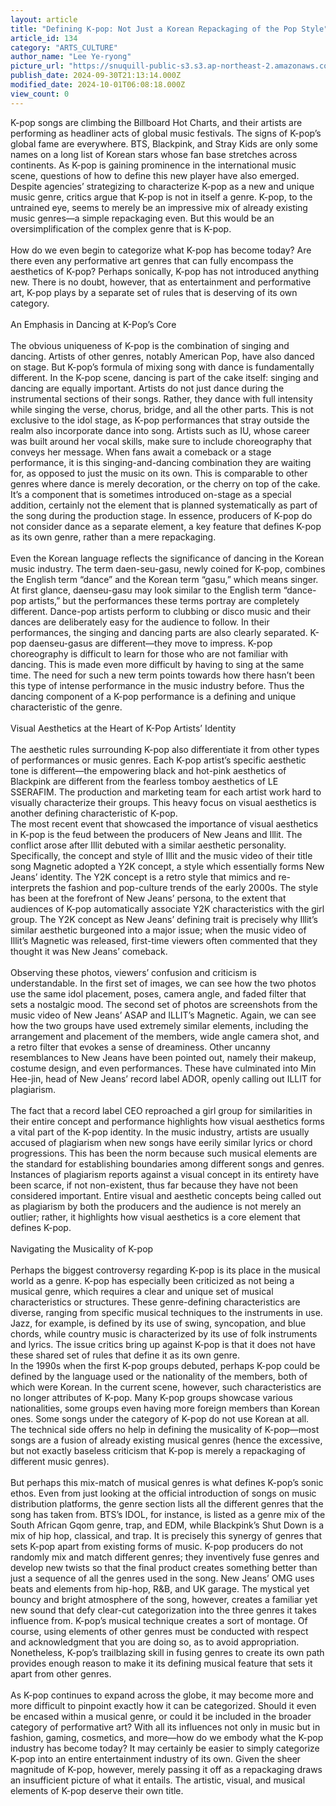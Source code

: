 ```yaml
---
layout: article
title: "Defining K-pop: Not Just a Korean Repackaging of the Pop Style"
article_id: 134
category: "ARTS_CULTURE"
author_name: "Lee Ye-ryong"
picture_url: "https://snuquill-public-s3.s3.ap-northeast-2.amazonaws.com/photo/article/97c77ee2-9d39-432b-8b7f-90bcfe18e2cb.png"
publish_date: 2024-09-30T21:13:14.000Z
modified_date: 2024-10-01T06:08:18.000Z
view_count: 0
---
```


K-pop songs are climbing the Billboard Hot Charts, and their artists are performing as headliner acts of global music festivals. The signs of K-pop’s global fame are everywhere. BTS, Blackpink, and Stray Kids are only some names on a long list of Korean stars whose fan base stretches across continents. As K-pop is gaining prominence in the international music scene, questions of how to define this new player have also emerged. Despite agencies’ strategizing to characterize K-pop as a new and unique music genre, critics argue that K-pop is not in itself a genre. K-pop, to the untrained eye, seems to merely be an impressive mix of already existing music genres—a simple repackaging even. But this would be an oversimplification of the complex genre that is K-pop. <br><br>How do we even begin to categorize what K-pop has become today? Are there even any performative art genres that can fully encompass the aesthetics of K-pop? Perhaps sonically, K-pop has not introduced anything new. There is no doubt, however, that as entertainment and performative art, K-pop plays by a separate set of rules that is deserving of its own category.<br><br>An Emphasis in Dancing at K-Pop’s Core<br><br>The obvious uniqueness of K-pop is the combination of singing and dancing. Artists of other genres, notably American Pop, have also danced on stage. But K-pop’s formula of mixing song with dance is fundamentally different. In the K-pop scene, dancing is part of the cake itself: singing and dancing are equally important. Artists do not just dance during the instrumental sections of their songs. Rather, they dance with full intensity while singing the verse, chorus, bridge, and all the other parts. This is not exclusive to the idol stage, as K-pop performances that stray outside the realm also incorporate dance into song. Artists such as IU, whose career was built around her vocal skills, make sure to include choreography that conveys her message. When fans await a comeback or a stage performance, it is this singing-and-dancing combination they are waiting for, as opposed to just the music on its own. This is comparable to other genres where dance is merely decoration, or the cherry on top of the cake. It’s a component that is sometimes introduced on-stage as a special addition, certainly not the element that is planned systematically as part of the song during the production stage. In essence, producers of K-pop do not consider dance as a separate element, a key feature that defines K-pop as its own genre, rather than a mere repackaging.<br><br>Even the Korean language reflects the significance of dancing in the Korean music industry. The term daen-seu-gasu, newly coined for K-pop, combines the English term “dance” and the Korean term “gasu,” which means singer. At first glance, daenseu-gasu may look similar to the English term “dance-pop artists,” but the performances these terms portray are completely different. Dance-pop artists perform to clubbing or disco music and their dances are deliberately easy for the audience to follow. In their performances, the singing and dancing parts are also clearly separated. K-pop daenseu-gasus are different—they move to impress. K-pop choreography is difficult to learn for those who are not familiar with dancing. This is made even more difficult by having to sing at the same time. The need for such a new term points towards how there hasn’t been this type of intense performance in the music industry before. Thus the dancing component of a K-pop performance is a defining and unique characteristic of the genre.  <br><br>Visual Aesthetics at the Heart of K-Pop Artists’ Identity<br><br>The aesthetic rules surrounding K-pop also differentiate it from other types of performances or music genres. Each K-pop artist’s specific aesthetic tone is different—the empowering black and hot-pink aesthetics of Blackpink are different from the fearless tomboy aesthetics of LE SSERAFIM. The production and marketing team for each artist work hard to visually characterize their groups. This heavy focus on visual aesthetics is another defining characteristic of K-pop.<br>The most recent event that showcased the importance of visual aesthetics in K-pop is the feud between the producers of New Jeans and Illit. The conflict arose after Illit debuted with a similar aesthetic personality. Specifically, the concept and style of Illit and the music video of their title song Magnetic adopted a Y2K concept, a style which essentially forms New Jeans’ identity. The Y2K concept is a retro style that mimics and re-interprets the fashion and pop-culture trends of the early 2000s. The style has been at the forefront of New Jeans’ persona, to the extent that audiences of K-pop automatically associate Y2K  characteristics with the girl group. The Y2K  concept as  New Jeans’ defining trait is precisely why Illit’s similar aesthetic burgeoned into a major issue; when the music video of Illit’s Magnetic was released, first-time viewers often commented that they thought it was New Jeans’ comeback.<br><br>Observing these photos, viewers’ confusion and criticism is understandable. In the first set of images, we can see how the two photos use the same idol placement, poses, camera angle, and faded filter that sets a nostalgic mood. The second set of photos are screenshots from the music video of New Jeans’ ASAP and ILLIT’s Magnetic. Again, we can see how the two groups have used extremely similar elements, including the arrangement and placement of the members, wide angle camera shot, and a retro filter that evokes a sense of dreaminess. Other uncanny resemblances to New Jeans have been pointed out, namely their makeup, costume design, and even performances. These have culminated into Min Hee-jin, head of New Jeans’ record label ADOR, openly calling out ILLIT for plagiarism.<br><br>The fact that a record label CEO reproached a girl group for similarities in their entire concept and performance highlights how visual aesthetics forms a vital part of the K-pop identity. In the music industry, artists are usually accused of plagiarism when new songs have eerily similar lyrics or chord progressions. This has been the norm because such musical elements are the standard for establishing boundaries among different songs and genres. Instances of plagiarism reports against a visual concept in its entirety have been scarce, if not non-existent, thus far because they have not been considered important. Entire visual and aesthetic concepts being called out as plagiarism by both the producers and the audience is not merely an outlier; rather, it highlights how visual aesthetics is a core element that defines K-pop. <br><br>Navigating the Musicality of K-pop<br><br>Perhaps the biggest controversy regarding K-pop is its place in the musical world as a genre. K-pop has especially been criticized as not being a musical genre, which requires a clear and unique set of musical characteristics or structures. These genre-defining characteristics are diverse, ranging from specific musical techniques to the instruments in use. Jazz, for example, is defined by its use of swing, syncopation, and blue chords, while country music is characterized by its use of folk instruments and lyrics. The issue critics bring up against K-pop is that it does not have these shared set of rules that define it as its own genre.<br>In the 1990s when the first K-pop groups debuted, perhaps K-pop could be defined by the language used or the nationality of the members, both of which were Korean. In the current scene, however, such characteristics are no longer attributes of K-pop. Many K-pop groups showcase various nationalities, some groups even having more foreign members than Korean ones. Some songs under the category of K-pop do not use Korean at all. The technical side offers no help in defining the musicality of K-pop—most songs are a fusion of already existing musical genres (hence the excessive, but not exactly baseless criticism that K-pop is merely a repackaging of different music genres).<br><br>But perhaps this mix-match of musical genres is what defines K-pop’s sonic ethos. Even from just looking at the official introduction of songs on music distribution platforms, the genre section lists all the different genres that the song has taken from. BTS’s IDOL, for instance, is listed as a genre mix of the South African Gqom genre, trap, and EDM, while Blackpink’s  Shut Down is a mix of hip hop, classical, and trap. It is precisely this synergy of genres that sets K-pop apart from existing forms of music. K-pop producers do not randomly mix and match different genres; they inventively fuse genres and develop new twists so that the final product creates something better than just a sequence of all the genres used in the song. New Jeans’ OMG uses beats and elements from hip-hop, R&B, and UK garage. The mystical yet bouncy and bright atmosphere of the song, however, creates a familiar yet new sound that defy clear-cut categorization into the three genres it takes influence from. K-pop’s musical technique creates a sort of montage. Of course, using elements of other genres must be conducted with respect and acknowledgment that you are doing so, as to avoid appropriation. Nonetheless, K-pop’s trailblazing skill in fusing genres to create its own path provides enough reason to make it its defining musical feature that sets it apart from other genres.<br><br>As K-pop continues to expand across the globe, it may become more and more difficult to pinpoint exactly how it can be categorized. Should it even be encased within a musical genre, or could it be included in the broader category of performative art? With all its influences not only in music but in fashion, gaming, cosmetics, and more—how do we embody what the K-pop industry has become today? It may certainly be easier to simply categorize K-pop into an entire entertainment industry of its own. Given the sheer magnitude of K-pop, however, merely passing it off as a repackaging draws an insufficient picture of what it entails. The artistic, visual, and musical elements of K-pop deserve their own title.
